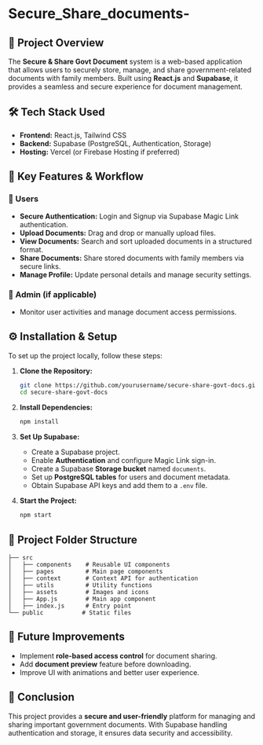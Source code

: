 # Secure_Share_documents-

## 🚀 Project Overview
The **Secure & Share Govt Document** system is a web-based application that allows users to securely store, manage, and share government-related documents with family members. Built using **React.js** and **Supabase**, it provides a seamless and secure experience for document management.

## 🛠️ Tech Stack Used
- **Frontend:** React.js, Tailwind CSS
- **Backend:** Supabase (PostgreSQL, Authentication, Storage)
- **Hosting:** Vercel (or Firebase Hosting if preferred)

## 📌 Key Features & Workflow
### 🔹 Users
- **Secure Authentication:** Login and Signup via Supabase Magic Link authentication.
- **Upload Documents:** Drag and drop or manually upload files.
- **View Documents:** Search and sort uploaded documents in a structured format.
- **Share Documents:** Share stored documents with family members via secure links.
- **Manage Profile:** Update personal details and manage security settings.

### 🔹 Admin (if applicable)
- Monitor user activities and manage document access permissions.

## ⚙️ Installation & Setup
To set up the project locally, follow these steps:

1. **Clone the Repository:**
   ```bash
   git clone https://github.com/yourusername/secure-share-govt-docs.git
   cd secure-share-govt-docs
   ```
2. **Install Dependencies:**
   ```bash
   npm install
   ```
3. **Set Up Supabase:**
   - Create a Supabase project.
   - Enable **Authentication** and configure Magic Link sign-in.
   - Create a Supabase **Storage bucket** named `documents`.
   - Set up **PostgreSQL tables** for users and document metadata.
   - Obtain Supabase API keys and add them to a `.env` file.

4. **Start the Project:**
   ```bash
   npm start
   ```

## 🏢 Project Folder Structure
```
├── src
│   ├── components    # Reusable UI components
│   ├── pages         # Main page components
│   ├── context       # Context API for authentication
│   ├── utils         # Utility functions
│   ├── assets        # Images and icons
│   ├── App.js        # Main app component
│   ├── index.js      # Entry point
└── public           # Static files
```

## 🎯 Future Improvements
- Implement **role-based access control** for document sharing.
- Add **document preview** feature before downloading.
- Improve UI with animations and better user experience.

## 📝 Conclusion
This project provides a **secure and user-friendly** platform for managing and sharing important government documents. With Supabase handling authentication and storage, it ensures data security and accessibility.

